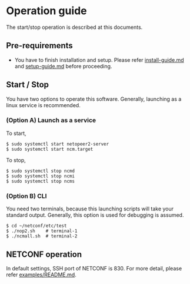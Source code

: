# Operation guide

The start/stop operation is described at this documents.

## Pre-requirements

- You have to finish installation and setup. Please refer [install-guide.md](install-guide.md) and [setup-guide.md](setup-guide.md) before proceeding.


## Start / Stop

You have two options to operate this software. Generally, launching as a linux service is recommended.

### (Option A) Launch as a service

To start, 

```
$ sudo systemctl start netopeer2-server
$ sudo systemctl start ncm.target
```

To stop,

```
$ sudo systemctl stop ncmd
$ sudo systemctl stop ncmi
$ sudo systemctl stop ncms
```

### (Option B) CLI

You need two terminals, because this launching scripts will take your standard output. Generally, this option is used for debugging is assumed.

```
$ cd ~/netconf/etc/test
$ ./nop2.sh    # terminal-1
$ ./ncmall.sh  # terminal-2
```

## NETCONF operation

In default settings, SSH port of NETCONF is 830. For more detail, please refer [examples/README.md](examples/README.md).